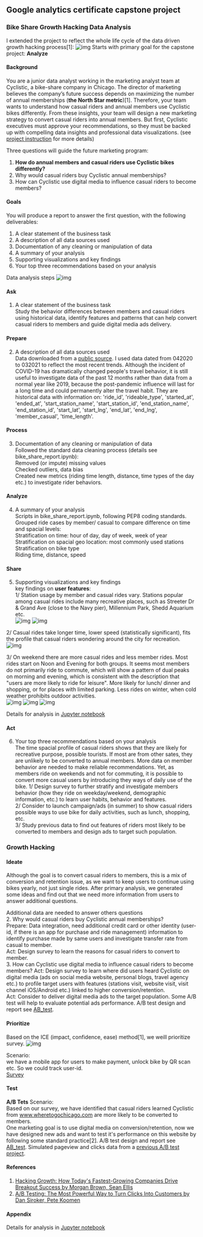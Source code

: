 ## Google analytics certificate capstone project  

### Bike Share Growth Hacking Data Analysis
I extended the project to reflect the whole life cycle of the data driven growth hacking process[1]:
![img](capstone_project/bike_share/img/life_cycle.png)
Starts with primary goal for the capstone project: **Analyze**

#### Background
You are a junior data analyst working in the marketing analyst team at Cyclistic, a bike-share company in Chicago. The director of
marketing believes the company’s future success depends on maximizing the number of annual memberships (**the North Star metric**)[1]. Therefore, your
team wants to understand how casual riders and annual members use Cyclistic bikes differently. From these insights, your team
will design a new marketing strategy to convert casual riders into annual members. But first, Cyclistic executives must approve
your recommendations, so they must be backed up with compelling data insights and professional data visualizations. (see [project instruction](https://github.com/arcadianlyric/google_data_analytics/blob/main/capstone_project/bike_share/Case-Study-1_Bike-share.pdf) for more details)  

Three questions will guide the future marketing program:
1. **How do annual members and casual riders use Cyclistic bikes differently?**   
2. Why would casual riders buy Cyclistic annual memberships?  
3. How can Cyclistic use digital media to influence casual riders to become members?  

#### Goals
You will produce a report to answer the first question, with the following deliverables:
1. A clear statement of the business task  
2. A description of all data sources used  
3. Documentation of any cleaning or manipulation of data  
4. A summary of your analysis  
5. Supporting visualizations and key findings  
6. Your top three recommendations based on your analysis  

Data analysis steps
![img](capstone_project/bike_share/img/analysis_steps.png)

#### Ask
1. A clear statement of the business task \
Study the behavior differences between members and casual riders using historical data, identify features and patterns that can help convert casual riders to members and guide digital media ads delivery.  

#### Prepare
2. A description of all data sources used \
Data downloaded from a [public source](https://divvy-tripdata.s3.amazonaws.com/index.html). I used data dated from 042020 to 032021 to reflect the most recent trends. Although the incident of COVID-19 has dramatically changed people's travel behavior, it is still useful to investigate data of the past 12 months rather than data from a normal year like 2019, because the post-pandemic influence will last for a long time and could permanently alter the travel habit. They are historical data with information on: 'ride_id', 'rideable_type', 'started_at', 'ended_at', 'start_station_name', 'start_station_id', 'end_station_name', 'end_station_id', 'start_lat', 'start_lng', 'end_lat', 'end_lng', 'member_casual', 'time_length'.  

#### Process
3. Documentation of any cleaning or manipulation of data \
Followed the standard data cleaning process (details see bike_share_report.ipynb): \
Removed (or impute) missing values \
Checked outliers, data bias    
Created new metrics (riding time length, distance, time types of the day etc.) to investigate rider behaviors.    

#### Analyze
4. A summary of your analysis \
Scripts in bike_share_report.ipynb, following PEP8 coding standards. \
Grouped ride cases by member/ casual to compare difference on time and spacial levels: \
Stratification on time: hour of day, day of week, week of year \
Stratification on spacial geo location: most commonly used stations \
Stratification on bike type  
Riding time, distance, speed  

#### Share
5. Supporting visualizations and key findings \
key findings on **user features**:  
1/ Station usage by member and casual rides vary. Stations popular among casual rides include many recreative places, such as Streeter Dr & Grand Ave (close to the Navy pier), Millennium Park, Shedd Aquarium etc.  
![img](capstone_project/bike_share/img/station_usage_compare.png)
![img](capstone_project/bike_share/img/station_popularity_compare.png)

2/ Casual rides take longer time, lower speed (statistically significant), fits the profile that casual riders wondering around the city for recreation.  
![img](capstone_project/bike_share/img/dist_speed_time_length.png)

3/ On weekend there are more casual rides and less member rides. Most rides start on Noon and Evening for both groups. It seems most members do not primarily ride to commute, which will show a pattern of dual peaks on morning and evening, which is consistent with the description that "users are more likely to ride for leisure". More likely for lunch/ dinner and shopping, or for places with limited parking. Less rides on winter, when cold weather prohibits outdoor activities.         
![img](capstone_project/bike_share/img/time_length_time_type.png)
![img](capstone_project/bike_share/img/time_length_weekday.png)
![img](capstone_project/bike_share/img/time_length_weekofyear.png)

Details for analysis in [Jupyter notebook](https://github.com/arcadianlyric/google_data_analytics/blob/main/capstone_project/bike_share/src/bike_share_analysis.ipynb)  

#### Act
6. Your top three recommendations based on your analysis  
The time spacial profile of casual riders shows that they are likely for recreative purpose, possible tourists. If most are from other sates, they are unlikely to be converted to annual members. More data on member behavior are needed to make reliable recommendations.  Yet, as members ride on weekends and not for commuting, it is possible to convert more casual users by introducing they ways of daily use of the bike.
1/  Design survey to further stratify and investigate members behavior (how they ride on weekday/weekend, demographic information, etc.) to learn user habits, behavior and features.     
2/  Consider to launch campaign/ads (in summer) to show casual riders possible ways to use bike for daily activities, such as lunch, shopping, etc.     
3/  Study previous data to find out features of riders most likely to be converted to members and design ads to target such population.  

### Growth Hacking  
#### Ideate
Although the goal is to convert casual riders to members, this is a mix of conversion and retention issue, as we want to keep users to continue using bikes yearly, not just single rides. After primary analysis, we generated some ideas and find out that we need more information from users to answer additional questions. 

Additional data are needed to answer others questions  
2. Why would casual riders buy Cyclistic annual memberships?   
Prepare: Data integration, need additional credit card or other identity (user-id, if there is an app for purchase and ride management) information to identify purchase made by same users and investigate transfer rate from casual to member.  
Act: Design survey to learn the reasons for casual riders to convert to member.  
3. How can Cyclistic use digital media to influence casual riders to become members? 
Act: Design survey to learn where did users heard Cyclistic on digital media (ads on social media website, personal blogs, travel agency etc.) to profile target users with features (stations visit, website visit, visit channel iOS/Android etc.) linked to higher conversion/retention.  
Act: Consider to deliver digital media ads to the target population. Some A/B test will help to evaluate potential ads performance. A/B test design and report see [AB_test](capstone_project/bike_share/ab_test.pdf).  

#### Prioritize
Based on the ICE (impact, confidence, ease) method[1], we weill prioritize survey.
![img](capstone_project/bike_share/img/ice_table.png)

Scenario:  
we have a mobile app for users to make payment, unlock bike by QR scan etc. So we could track user-id.   
[Survey](capstone_project/bike_share/survey_design.pdf)

#### Test
**A/B Tets**
Scenario:  
Based on our survey, we have identified that casual riders learned Cyclistic from www.wheretogochicago.com are more likely to be converted to members.   
One marketing goal is to use digital media on conversion/retention, now we have designed new ads and want to test it's performance on this website by following some standard practice[2].
A/B test design and report see [AB_test](capstone_project/bike_share/ab_test.pdf). 
Simulated pageview and clicks data from a [previous A/B test project](https://github.com/arcadianlyric/udacity_ab_test).

#### References
1. [Hacking Growth: How Today's Fastest-Growing Companies Drive Breakout Success by Morgan Brown, Sean Ellis](https://books.google.com/books/about/Hacking_Growth.html?id=LcS_DAAAQBAJ)
2. [A/B Testing: The Most Powerful Way to Turn Clicks Into Customers by Dan Siroker, Pete Koomen](https://books.google.com/books/about/A_B_Testing.html?id=VfVvAAAAQBAJ)

#### Appendix
Details for analysis in [Jupyter notebook](https://github.com/arcadianlyric/google_data_analytics/blob/main/capstone_project/bike_share/src/bike_share_analysis.ipynb) 

